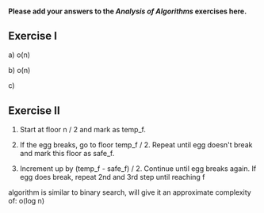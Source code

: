 #### Please add your answers to the ***Analysis of  Algorithms*** exercises here.

## Exercise I

a) o(n)


b) o(n)


c)

## Exercise II

1. Start at floor n / 2 and mark as temp_f.  


2. If the egg breaks, go to floor temp_f / 2.  Repeat until egg doesn't break and mark this floor as safe_f. 


3. Increment up by (temp_f - safe_f) / 2. Continue until egg breaks again. If egg does break, repeat 2nd and 3rd step until reaching f

algorithm is similar to binary search, will give it an approximate complexity of: o(log n)